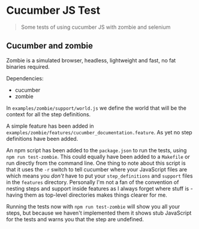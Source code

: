 # Cucumber JS Test

> Some tests of using cucumber JS with zombie and selenium

## Cucumber and zombie

Zombie is a simulated browser, headless, lightweight and fast, no fat binaries required.

Dependencies:

* cucumber
* zombie

In `examples/zombie/support/world.js` we define the world that will be the context for all the step definitions.

A simple feature has been added in `examples/zombie/features/cucumber_documentation.feature`. As yet no step definitions have been added.

An npm script has been added to the `package.json` to run the tests, using `npm run test-zombie`. This could equally have been added to a `Makefile` or run directly from the command line. One thing to note about this script is that it uses the `-r` switch to tell cucumber where your JavaScript files are which means you *don't* have to put your `step_definitions` and `support` files in the `features` directory. Personally I'm not a fan of the convention of nesting steps and support inside features as I always forget where stuff is - having them as top-level directories makes things clearer for me.

Running the tests now with `npm run test-zombie` will show you all your steps, but because we haven't implemented them it shows stub JavaScript for the tests and warns you that the step are undefined.


